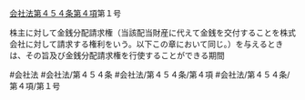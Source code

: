 [会社法第４５４条第４項](会社法＿＿＿＿第４５４条第４項)第１号

株主に対して金銭分配請求権（当該配当財産に代えて金銭を交付することを株式会社に対して請求する権利をいう。以下この章において同じ。）を与えるときは、その旨及び金銭分配請求権を行使することができる期間


#会社法
#会社法/第４５４条
#会社法/第４５４条/第４項
#会社法/第４５４条/第４項/第１号
